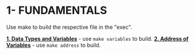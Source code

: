 # 1- FUNDAMENTALS

Use make to build the respective file in the "exec".

__[1. Data Types and Variables](01_variables.c)__ - use `make variables` to build.
__[2. Address of Variables](01_address.c)__ - use `make address` to build.
